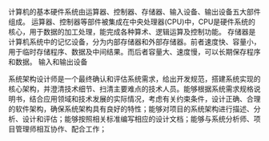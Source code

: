 计算机的基本硬件系统由运算器、控制器、存储器、输入设备、输出设备五大部件组成。
运算器、控制器等部件被集成在中央处理器(CPU)中，CPU是硬件系统的核心，用于数据的加工处理，能完成各种算术、逻辑运算及控制功能。
存储器是计算机系统中的记忆设备，分为内部存储器和外部存储器。前者速度快、容量小，用于临时存储程序、数据及中间结果。而后者容量大、速度慢，可以长期保存程序和数据。
输入和输出设备

系统架构设计师是一个最终确认和评估系统需求，给出开发规范，搭建系统实现的核心架构，并澄清技术细节、扫清主要难点的技术人员。能够根据系统需求规格说明书，结合应用领域和技术发展的实际情况，考虑有关约束条件，设计正确、合理的软件架构，确保系统架构具有良好的特性；能够对项目的系统架构进行描述、分析、设计和评估；能够按照相关标准编写相应的设计文档；能够与系统分析师、项目管理师相互协作、配合工作；
